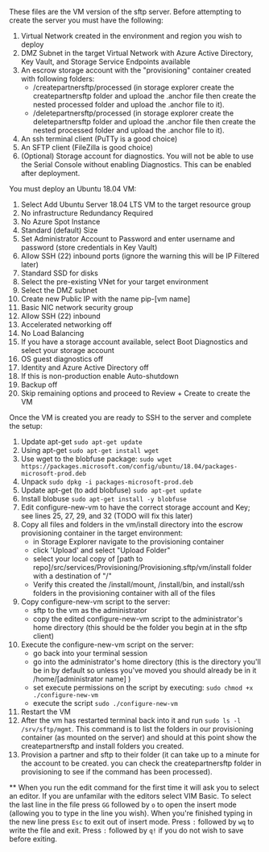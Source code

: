 These files are the VM version of the sftp server.  Before attempting to create the server you must have the following:
1. Virtual Network created in the environment and region you wish to deploy
1. DMZ Subnet in the target Virtual Network with Azure Active Directory, Key Vault, and Storage Service Endpoints available
1. An escrow storage account with the "provisioning" container created with following folders:
    * /createpartnersftp/processed (in storage explorer create the createpartnersftp folder and upload the .anchor file then create the nested processed folder and upload the .anchor file to it).
	* /deletepartnersftp/processed (in storage explorer create the deletepartnersftp folder and upload the .anchor file then create the nested processed folder and upload the .anchor file to it).
1. An ssh terminal client (PuTTy is a good choice)
1. An SFTP client (FileZilla is good choice)
1. (Optional) Storage account for diagnostics.  You will not be able to use the Serial Console without enabling Diagnostics.  This can be enabled after deployment.

You must deploy an Ubuntu 18.04 VM:
1. Select Add Ubuntu Server 18.04 LTS VM to the target resource group
1. No infrastructure Redundancy Required
1. No Azure Spot Instance
1. Standard (default) Size
1. Set Administrator Account to Password and enter username and password (store credentials in Key Vault)
1. Allow SSH (22) inbound ports (ignore the warning this will be IP Filtered later)
1. Standard SSD for disks
1. Select the pre-existing VNet for your target environment
1. Select the DMZ subnet
1. Create new Public IP with the name pip-[vm name] 
1. Basic NIC network security group
1. Allow SSH (22) inbound
1. Accelerated networking off
1. No Load Balancing
1. If you have a storage account available, select Boot Diagnostics and select your storage account
1. OS guest diagnostics off
1. Identity and Azure Active Directory off
1. If this is non-production enable Auto-shutdown
1. Backup off
1. Skip remaining options and proceed to Review + Create to create the VM


Once the VM is created you are ready to SSH to the server and complete the setup:
1. Update apt-get `sudo apt-get update`
1. Using apt-get `sudo apt-get install wget`
1. Use wget to the blobfuse package: `sudo wget https://packages.microsoft.com/config/ubuntu/18.04/packages-microsoft-prod.deb`
1. Unpack `sudo dpkg -i packages-microsoft-prod.deb`
1. Update apt-get (to add blobfuse) `sudo apt-get update`
1. Install blobuse `sudo apt-get install -y blobfuse`
1. Edit configure-new-vm to have the correct storage account and Key; see lines 25, 27, 29, and 32 (TODO will fix this later)
1. Copy all files and folders in the vm/install directory into the escrow provisioning container in the target environment:
    * in Storage Explorer navigate to the provisioning container
    * click 'Upload' and select "Upload Folder" 
    * select your local copy of [path to repo]/src/services/Provisioning/Provisioning.sftp/vm/install folder with a destination of "/"
    * Verify this created the /install/mount, /install/bin, and install/ssh folders in the provisioning container with all of the files
1. Copy configure-new-vm script to the server:
    * sftp to the vm as the administrator
    * copy the edited configure-new-vm script to the administrator's home directory (this should be the folder you begin at in the sftp client)
1. Execute the configure-new-vm script on the server:
    * go back into your terminal session 
    * go into the administrator's home directory (this is the directory you'll be in by default so unless you've moved you should already be in it /home/[administrator name] )
    * set execute permissions on the script by executing: `sudo chmod +x ./configure-new-vm` 
    * execute the script `sudo ./configure-new-vm`
1. Restart the VM
1. After the vm has restarted terminal back into it and run `sudo ls -l /srv/sftp/mgmt`. This command is to list the folders in our provisioning container (as mounted on the server) and should at this point show the createpartnersftp and install folders you created.
1. Provision a partner and sftp to their folder (it can take up to a minute for the account to be created.  you can check the createpartnersftp folder in provisioning to see if the command has been processed).


** When you run the edit command for the first time it will ask you to select an editor.  If you are unfamilar with the editors select VIM Basic.  To select the last line in the file press `GG` followed by `o` to open the insert mode (allowing you to type in the line you wish).  When you're finished typing in the new line press `Esc` to exit out of insert mode.  Press `:` followed by `wq` to write the file and exit.  Press `:` followed by `q!` if you do not wish to save before exiting.
